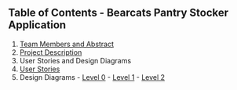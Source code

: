 ## Table of Contents - Bearcats Pantry Stocker Application
1. [Team Members and Abstract](Abstract.md)
2. [Project Description](Project-Description.md)
3. User Stories and Design Diagrams
  1. [User Stories](User_Stories.md)
  2. Design Diagrams
    - [Level 0](Design_Diagrams/Design_D0.png)
    - [Level 1](Design_Diagrams/Design_D1.png)
    - [Level 2](Design_Diagrams/Design_D2.png)
